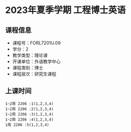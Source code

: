 # 2023年夏季学期 工程博士英语 






## 课程信息

- 课程号：FORL7201U.09
- 学分：2
- 教学类型：理论课
- 开课单位：外语教学中心
- 课程类别：博士
- 课程层次：研究生课程

## 上课时间

```
1~2周 2206 :1(1,2,3,4)
1~2周 2206 :2(1,2,3,4)
1~2周 2206 :3(1,2,3,4)
1~2周 2206 :4(1,2,3,4)
1周 2206 :5(1,2,3,4)
```

